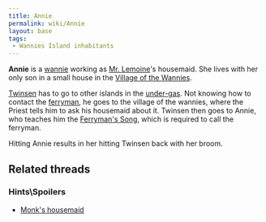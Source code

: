 ```yaml
---
title: Annie
permalink: wiki/Annie
layout: base
tags:
 - Wannies Island inhabitants
---
```


**Annie** is a [wannie](wannie "wikilink") working as [Mr.
Lemoine](Mr._Lemoine "wikilink")'s housemaid. She lives with her only
son in a small house in the [Village of the
Wannies](Village_of_the_Wannies "wikilink").

[Twinsen](Twinsen "wikilink") has to go to other islands in the
[under-gas](under-gas "wikilink"). Not knowing how to contact the
[ferryman](ferryman "wikilink"), he goes to the village of the wannies,
where the Priest tells him to ask his housemaid about it. Twinsen then
goes to Annie, who teaches him the [Ferryman's
Song](Ferryman's_Song "wikilink"), which is required to call the
ferryman.

Hitting Annie results in her hitting Twinsen back with her broom.

## Related threads

### Hints\Spoilers

- [Monk's housemaid](https://forum.magicball.net/showthread.php?t=907)
